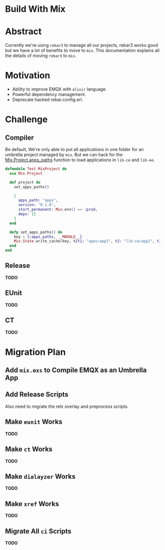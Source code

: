 Build With Mix
==============

# Abstract
Currently we're using `rebar3` to manage all our projects, rebar3 works good but we have a lot of benefits to move to `mix`.
This documentation explains all the details of moving `rebar3` to `mix`.

# Motivation
  * Ability to improve EMQX with `elixir` language.
  * Powerful dependency management.
  * Deprecate hacked rebar.config.erl.

# Challenge

## Compiler
Be default, We're only able to put all applications in one folder for an umbrella project managed by `mix`.
But we can hack for the [Mix.Project.apps_paths](https://github.com/elixir-lang/elixir/blob/v1.12.1/lib/mix/lib/mix/project.ex#L263) function to load applications in `lib-ce` and `lib-ee`.

```elixir
defmodule Test.MixProject do
  use Mix.Project

  def project do
    set_apps_paths()

    [
      apps_path: "apps",
      version: "0.1.0",
      start_permanent: Mix.env() == :prod,
      deps: []
    ]
  end

  defp set_apps_paths() do
    key = {:apps_paths, __MODULE__}
    Mix.State.write_cache(key, %{t1: "apps/app1", t2: "lib-ce/app2", t3: "lib-ee/app3"})
  end
end
```

## Release
**TODO**

## EUnit
**TODO**

## CT
**TODO**

# Migration Plan

## Add `mix.exs` to Compile EMQX as an Umbrella App

## Add Release Scripts
Also need to migrate the relx overlay and preprocess scripts.

## Make `eunit` Works
**TODO**

## Make `ct` Works
**TODO**

## Make `dialayzer` Works
**TODO**

## Make `xref` Works
**TODO**

## Migrate All `ci` Scripts
**TODO**
